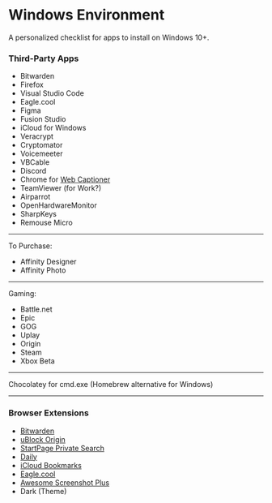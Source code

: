 # Windows Environment

A personalized checklist for apps to install on Windows 10+.

### Third-Party Apps

- Bitwarden
- Firefox
- Visual Studio Code
- Eagle.cool
- Figma
- Fusion Studio
- iCloud for Windows
- Veracrypt
- Cryptomator
- Voicemeeter
- VBCable
- Discord
- Chrome for [Web Captioner](https://webcaptioner.com/captioner)
- TeamViewer (for Work?)
- Airparrot
- OpenHardwareMonitor
- SharpKeys
- Remouse Micro

---

To Purchase:
- Affinity Designer
- Affinity Photo

---

Gaming:
- Battle.net
- Epic
- GOG
- Uplay
- Origin
- Steam
- Xbox Beta

---

Chocolatey for cmd.exe (Homebrew alternative for Windows)

---

### Browser Extensions

- [Bitwarden](https://addons.mozilla.org/en-US/firefox/addon/bitwarden-password-manager/)
- [uBlock Origin](https://addons.mozilla.org/en-US/firefox/addon/ublock-origin/)
- [StartPage Private Search](https://addons.mozilla.org/en-US/firefox/addon/startpage-privacy-search-engin/)
- [Daily](https://addons.mozilla.org/en-US/firefox/addon/daily/)
- [iCloud Bookmarks](https://addons.mozilla.org/en-US/firefox/addon/icloud-bookmarks/)
- [Eagle.cool](https://addons.mozilla.org/en-US/firefox/addon/eagle-app/)
- [Awesome Screenshot Plus](https://addons.mozilla.org/en-US/firefox/addon/screenshot-capture-annotate/)
- Dark (Theme)
